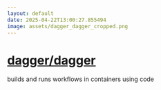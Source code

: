 ```yaml
---
layout: default
date: 2025-04-22T13:00:27.855494
image: assets/dagger_dagger_cropped.png
---
```


# [dagger/dagger](https://github.com/dagger/dagger)

builds and runs workflows in containers using code
